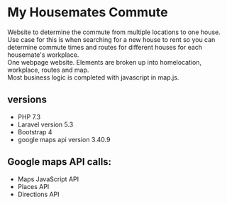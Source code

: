# My Housemates Commute
Website to determine the commute from multiple locations to one house.<br>
Use case for this is when searching for a new house to rent so you can determine commute times and routes for different houses for each housemate's workplace.<br>
One webpage website. Elements are broken up into homelocation, workplace, routes and map.<br>
Most business logic is completed with javascript in map.js.<br>


## versions
- PHP 7.3
- Laravel version 5.3
- Bootstrap 4
- google maps api version 3.40.9


## Google maps API calls:
- Maps JavaScript API
- Places API
- Directions API
